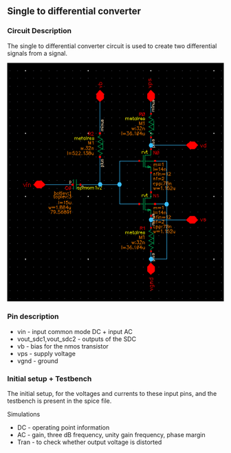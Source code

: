 ## Single to differential converter

### Circuit Description

The single to differential converter circuit is used to create two differential signals from a signal.

![Circuit diagram](single_to_differential_converter_schematic.tiff)

### Pin description

* vin - input common mode DC + input AC
* vout_sdc1,vout_sdc2 - outputs of the SDC
* vb - bias for the nmos transistor
* vps - supply voltage
* vgnd - ground

### Initial setup + Testbench

The initial setup, for the voltages and currents to these input pins, and the testbench is present in the spice file.

Simulations
* DC - operating point information
* AC - gain, three dB frequency, unity gain frequency, phase margin
* Tran - to check whether output voltage is distorted
